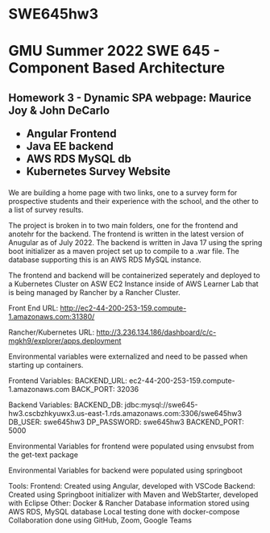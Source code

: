 # SWE645hw3
<h1>GMU Summer 2022 SWE 645 - Component Based Architecture</h1>
<h2>Homework 3 - Dynamic SPA webpage: Maurice Joy & John DeCarlo
<ul>
<li>Angular Frontend</li>
<li>Java EE backend</li>
<li>AWS RDS MySQL db</li> 
<li>Kubernetes Survey Website</li>
</ul></h2>

We are building a home page with two links, one to a survey form for prospective students and their experience with the school, and the other to a list of survey results.

The project is broken in to two main folders, one for the frontend and anotehr for the backend.  The frontend is written in the latest version of Anugular as of July 2022.  The backend is written in Java 17 using the spring boot initializer as a maven project set up to compile to a .war file.  The database supporting this is an AWS RDS MySQL instance.

The frontend and backend will be containerized seperately and deployed to a Kubernetes Cluster on ASW EC2 Instance inside of AWS Learner Lab that is being managed by Rancher by a Rancher Cluster.

Front End URL: http://ec2-44-200-253-159.compute-1.amazonaws.com:31380/

Rancher/Kubernetes URL: http://3.236.134.186/dashboard/c/c-mgkh9/explorer/apps.deployment

Environmental variables were externalized and need to be passed when starting up containers.

Frontend Variables:
BACKEND_URL: ec2-44-200-253-159.compute-1.amazonaws.com
BACK_PORT: 32036

Backend Variables:
BACKEND_DB: jdbc:mysql://swe645-hw3.cscbzhkyuwx3.us-east-1.rds.amazonaws.com:3306/swe645hw3
DB_USER: swe645hw3
DP_PASSWORD: swe645hw3
BACKEND_PORT: 5000

Environmental Variables for frontend were populated using envsubst from the get-text package

Environmental Variables for backend were populated using springboot

Tools: 
    Frontend: Created using Angular, developed with VSCode
    Backend: Created using Springboot initializer with Maven and WebStarter, developed with Eclipse
    Other: Docker & Rancher
    Database information stored using AWS RDS, MySQL database
    Local testing done with docker-compose
    Collaboration done using GitHub, Zoom, Google Teams